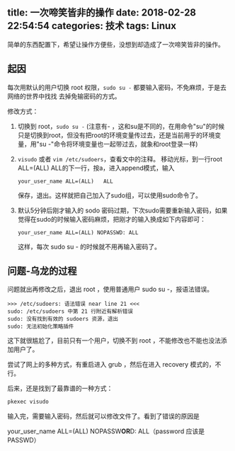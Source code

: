 title: 一次啼笑皆非的操作
date: 2018-02-28 22:54:54
categories: 技术
tags: Linux
---

简单的东西配置下，希望让操作方便些，没想到却造成了一次啼笑皆非的操作。

<!--more-->

## 起因

每次用默认的用户切换 root 权限，`sudo su -` 都要输入密码，不免麻烦，于是去网络的世界中找找 去掉免输密码的方式。

修改方式：

1. 切换到 root，`sudo su -` (注意有- ，这和su是不同的，在用命令"su"的时候只是切换到root，但没有把root的环境变量传过去，还是当前用乎的环境变量，用"su -"命令将环境变量也一起带过去，就象和root登录一样)

2. `visudo` 或者 `vim /etc/sudoers`，查看文中的注释。
   移动光标，到一行root ALL=(ALL)   ALL的下一行，按a，进入append模式，输入
   ```shell
   your_user_name ALL=(ALL)   ALL
   ```
   保存，退出。这样就把自己加入了sudo组，可以使用sudo命令了。

3. 默认5分钟后刚才输入的 sodo 密码过期，下次sudo需要重新输入密码，如果觉得在sudo的时候输入密码麻烦，把刚才的输入换成如下内容即可：
   ```shell
   your_user_name ALL=(ALL) NOPASSWD: ALL
   ```

   这样，每次 sudo su - 的时候就不用再输入密码了。





## 问题-乌龙的过程
问题就出再修改之后，退出 root ，使用普通用户 sudo su -，报语法错误。

```shell
>>> /etc/sudoers: 语法错误 near line 21 <<<
sudo: /etc/sudoers 中第 21 行附近有解析错误
sudo: 没有找到有效的 sudoers 资源，退出
sudo: 无法初始化策略插件
```

这下就很尴尬了，目前只有一个用户，切换不到 root ，不能修改也不能也没法添加用户了。

尝试了网上的多种方式，有重启进入 grub ，然后在进入 recovery 模式的，不行。

后来，还是找到了最靠谱的一种方式：

```bash
pkexec visudo
```

输入完，需要输入密码，然后就可以修改文件了。看到了错误的原因是 

your_user_name ALL=(ALL) NOPASSW**OR**D: ALL（password 应该是 PASSWD）

